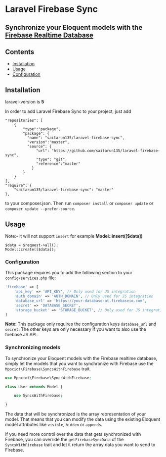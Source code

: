 # Laravel Firebase Sync
## Synchronize your Eloquent models with the [Firebase Realtime Database](https://firebase.google.com/docs/database/)


## Contents

- [Installation](#installation)
- [Usage](#usage)
- [Configuration](#Configuration)
<a name="installation" />

## Installation
laravel-version is **5**

In order to add Laravel Firebase Sync to your project, just add

    "repositories": [
        {
            "type":"package",
            "package": {
              "name": "saitarun135/laravel-firebase-sync",
              "version":"master",
              "source": {
                  "url": "https://github.com/saitarun135/laravel-firebase-sync",
                  "type": "git",
                  "reference":"master"
                }
            }
        }
    ],
    "require": {
        "saitarun135/laravel-firebase-sync": "master"
    },

to your composer.json. Then run `composer install` or `composer update` or `composer update --prefer-source`.

<a name="usage" />

## Usage
Note:- it will not support `insert` for example **Model::insert([$data])**
```
$data = $request->all();
Model::create([$data]);
```
### Configuration

This package requires you to add the following section to your `config/services.php` file:

```php
'firebase' => [
    'api_key' => 'API_KEY', // Only used for JS integration
    'auth_domain' => 'AUTH_DOMAIN', // Only used for JS integration
    'database_url' => 'https://your-database-at.firebaseio.com',
    'secret' => 'DATABASE_SECRET',
    'storage_bucket' => 'STORAGE_BUCKET', // Only used for JS integration
]
```

**Note**: This package only requires the configuration keys `database_url` and `secret`. The other keys are only necessary if you want to also use the firebase JS API. 

### Synchronizing models

To synchronize your Eloquent models with the Firebase realtime database, simply let the models that you want to synchronize with Firebase use the `Mpociot\Firebase\SyncsWithFirebase` trait.

```php
use Mpociot\Firebase\SyncsWithFirebase;

class User extends Model {

    use SyncsWithFirebase;

}
```

The data that will be synchronized is the array representation of your model. That means that you can modify the data using the existing Eloquent model attributes like `visible`, `hidden` or `appends`.

If you need more control over the data that gets synchronized with Firebase, you can override the `getFirebaseSyncData` of the `SyncsWithFirebase` trait and let it return the array data you want to send to Firebase.


<a name="license" />

